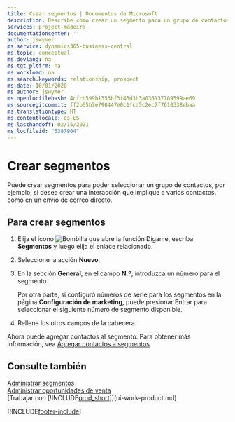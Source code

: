 ```yaml
---
title: Crear segmentos | Documentos de Microsoft
description: Describe cómo crear un segmento para un grupo de contactos en Business Central, por ejemplo, para dirigirse a varios contactos con un correo directo.
services: project-madeira
documentationcenter: ''
author: jswymer
ms.service: dynamics365-business-central
ms.topic: conceptual
ms.devlang: na
ms.tgt_pltfrm: na
ms.workload: na
ms.search.keywords: relationship, prospect
ms.date: 10/01/2020
ms.author: jswymer
ms.openlocfilehash: 4cfcb599b1353bf3f46d3b3a036137709599ae69
ms.sourcegitcommit: ff2b55b7e790447e0c1fcd5c2ec7f7610338ebaa
ms.translationtype: HT
ms.contentlocale: es-ES
ms.lasthandoff: 02/15/2021
ms.locfileid: "5387904"
---
```

# <a name="create-segments"></a>Crear segmentos
Puede crear segmentos para poder seleccionar un grupo de contactos, por ejemplo, si desea crear una interacción que implique a varios contactos, como en un envío de correo directo.

## <a name="to-create-a-segment"></a>Para crear segmentos
1. Elija el icono ![Bombilla que abre la función Dígame](media/ui-search/search_small.png "Dígame qué desea hacer"), escriba **Segmentos** y luego elija el enlace relacionado.
2. Seleccione la acción **Nuevo**.
3. En la sección **General**, en el campo **N.º**, introduzca un número para el segmento.

    Por otra parte, si configuró números de serie para los segmentos en la página **Configuración de marketing**, puede presionar Entrar para seleccionar el siguiente número de segmento disponible.
4. Rellene los otros campos de la cabecera.

Ahora puede agregar contactos al segmento. Para obtener más información, vea [Agregar contactos a segmentos](marketing-add-contact-segment.md).

## <a name="see-also"></a>Consulte también
[Administrar segmentos](marketing-segments.md)  
[Administrar oportunidades de venta](marketing-manage-sales-opportunities.md)  
[Trabajar con [!INCLUDE[prod_short](includes/prod_short.md)]](ui-work-product.md)  


[!INCLUDE[footer-include](includes/footer-banner.md)]